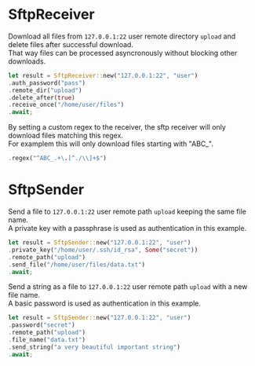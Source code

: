 # SftpReceiver

Download all files from `127.0.0.1:22` user remote directory `upload` and delete files after successful download.  
That way files can be processed asyncronously without blocking other downloads.

``` rust
let result = SftpReceiver::new("127.0.0.1:22", "user")
.auth_password("pass")
.remote_dir("upload")
.delete_after(true)
.receive_once("/home/user/files")
.await;
```

By setting a custom regex to the receiver, the sftp receiver will only download files matching this regex.  
For examplem this will only download files starting with "ABC_".

``` rust
.regex("^ABC_.+\.[^./\\]+$")
```


# SftpSender

Send a file to `127.0.0.1:22` user remote path `upload` keeping the same file name.  
A private key with a passphrase is used as authentication in this example.

``` rust
let result = SftpSender::new("127.0.0.1:22", "user")
.private_key("/home/user/.ssh/id_rsa", Some("secret"))
.remote_path("upload")
.send_file("/home/user/files/data.txt")
.await;
```

Send a string as a file to `127.0.0.1:22` user remote path `upload` with a new file name.  
A basic password is used as authentication in this example.

``` rust
let result = SftpSender::new("127.0.0.1:22", "user")
.password("secret")
.remote_path("upload")
.file_name("data.txt")
.send_string("a very beautiful important string")
.await;
```